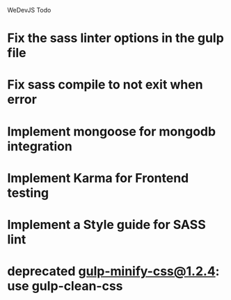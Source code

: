 WeDevJS Todo

# Fix the sass linter options in the gulp file
# Fix sass compile to not exit when error
# Implement mongoose for mongodb integration
# Implement Karma for Frontend testing
# Implement a Style guide for SASS lint
# deprecated gulp-minify-css@1.2.4: use gulp-clean-css